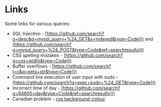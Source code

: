 Links
==========

Some links for various queries:

+ SQL Injection - [https://github.com/search?o=desc&q=mysql_query+%24_GET&s=indexed&type=Code]() and [https://github.com/search?q=mysql_query+%24_POST&type=Code&ref=searchresults]()
+ CSS spelling mistakes - [https://github.com/search?q=css+widht&type=Code]()
+ Buffer overflows - [https://github.com/search?l=c&q=gets+str&type=Code]()
+ Command line execution of user input with sudo - [https://github.com/search?q=exec+sudo+%24_GET&type=Code]()
+ Incorrect time of day - [https://github.com/search?q=84600+day&type=Code&ref=searchresults]()
+ Canadian problem - [css background-colour](https://github.com/search?q=css+background-colour&type=Code&ref=searchresults)

